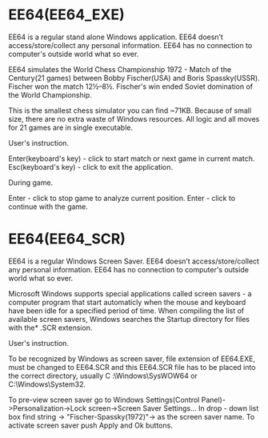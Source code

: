 # EE64(EE64_EXE)

EE64 is a regular stand alone Windows application.
EE64 doesn’t access/store/collect any personal information. 
EE64 has no connection to computer's outside world what so ever.

EE64 simulates the World Chess Championship 1972 - Match of the Century(21 games) between Bobby Fischer(USA) and Boris Spassky(USSR).
Fischer won the match 12½–8½.
Fischer's win ended Soviet domination of the World Championship.

This is the smallest chess simulator you can find ~71KB.
Because of small size, there are no extra waste of Windows resources.
All logic and all moves for 21 games are in single executable.

User's instruction.

Enter(keyboard's key) - click to start match or next game in current match.
Esc(keyboard's key) - click to exit the application.

During game.

Enter - click to stop game to analyze current position.
Enter - click to continue with the game.


# EE64(EE64_SCR)

EE64 is a regular Windows Screen Saver.
EE64 doesn’t access/store/collect any personal information. 
EE64 has no connection to computer's outside world what so ever.

Microsoft Windows supports special applications called screen savers - a computer program that start automaticly when the mouse and keyboard have been idle
for a specified period of time.
When compiling the list of available screen savers, Windows searches the Startup directory for files with the* .SCR extension.

User's instruction.

To be recognized by Windows as screen saver, file extension of EE64.EXE, must be changed to EE64.SCR and this EE64.SCR file 
has to be placed into the correct directory, usually C :\Windows\SysWOW64 or C:\Windows\System32.

To pre-view screen saver go to Windows Settings(Control Panel)->Personalization->Lock screen->Screen Saver Settings...
In drop - down list box find string -> "Fischer-Spassky(1972)"-> as the screen saver name.
To activate screen saver push Apply and Ok buttons.

